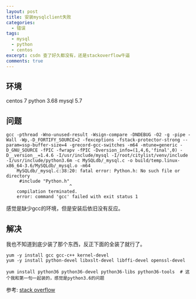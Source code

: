 ```yaml
---
layout: post
title: 安装mysqlclient失败
categories: 
  - 错误
tags:
  - mysql
  - python
  - centos
excerpt: csdn 查了好久都没有，还是stackoverflow牛逼
comments: true
---
```


## 环境

centos 7
python 3.68
mysql 5.7

## 问题

```
gcc -pthread -Wno-unused-result -Wsign-compare -DNDEBUG -O2 -g -pipe -Wall -Wp,-D_FORTIFY_SOURCE=2 -fexceptions -fstack-protector-strong --param=ssp-buffer-size=4 -grecord-gcc-switches -m64 -mtune=generic -D_GNU_SOURCE -fPIC -fwrapv -fPIC -Dversion_info=(1,4,6,'final',0) -D__version__=1.4.6 -I/usr/include/mysql -I/root/citylist/venv/include -I/usr/include/python3.6m -c MySQLdb/_mysql.c -o build/temp.linux-x86_64-3.6/MySQLdb/_mysql.o -m64
    MySQLdb/_mysql.c:38:20: fatal error: Python.h: No such file or directory
     #include "Python.h"
                        ^
    compilation terminated.
    error: command 'gcc' failed with exit status 1
```

感觉是缺少gcc的环境，但是安装后依旧没有反应。

## 解决

我也不知道到底少装了那个东西，反正下面的全装了就行了。

```
yum -y install gcc gcc-c++ kernel-devel
yum -y install python-devel libxslt-devel libffi-devel openssl-devel

yum install python36 python36-devel python36-libs python36-tools  # 这个我和第一句一起装的，感觉是python3.6的问题
```

参考: [stack overflow](https://stackoverflow.com/questions/19955775/error-command-gcc-failed-with-exit-status-1-on-centos)